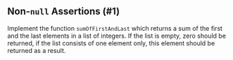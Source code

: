 ## Non-`null` Assertions (#1)

Implement the function `sumOfFirstAndLast` which returns a sum of the first and
the last elements in a list of integers. If the list is empty, zero should
be returned, if the list consists of one element only, this element should
be returned as a result.